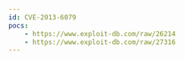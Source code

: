 ```yaml
---
id: CVE-2013-6079
pocs:
    - https://www.exploit-db.com/raw/26214
    - https://www.exploit-db.com/raw/27316
---
```

